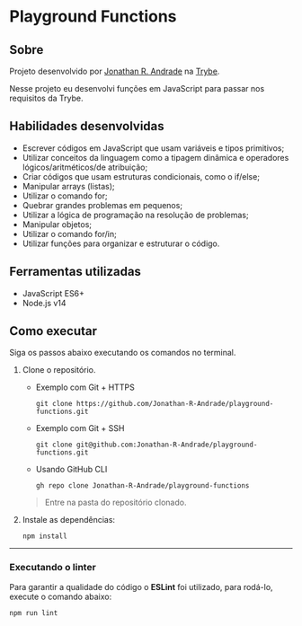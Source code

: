 # Playground Functions

## Sobre

Projeto desenvolvido por [Jonathan R. Andrade](https://www.linkedin.com/in/jonathan-r-andrade/) na [Trybe](https://www.betrybe.com/).

Nesse projeto eu desenvolvi funções em JavaScript para passar nos requisitos da Trybe.

## Habilidades desenvolvidas

* Escrever códigos em JavaScript que usam variáveis e tipos primitivos;
* Utilizar conceitos da linguagem como a tipagem dinâmica e operadores lógicos/aritméticos/de atribuição;
* Criar códigos que usam estruturas condicionais, como o if/else;
* Manipular arrays (listas);
* Utilizar o comando for;
* Quebrar grandes problemas em pequenos;
* Utilizar a lógica de programação na resolução de problemas;
* Manipular objetos;
* Utilizar o comando for/in;
* Utilizar funções para organizar e estruturar o código.

## Ferramentas utilizadas

* JavaScript ES6+
* Node.js v14

## Como executar

Siga os passos abaixo executando os comandos no terminal.

1. Clone o repositório.

    * Exemplo com Git + HTTPS
      ```
      git clone https://github.com/Jonathan-R-Andrade/playground-functions.git
      ```
    * Exemplo com Git + SSH
      ```
      git clone git@github.com:Jonathan-R-Andrade/playground-functions.git
      ```
    * Usando GitHub CLI
      ```
      gh repo clone Jonathan-R-Andrade/playground-functions
      ```

    > Entre na pasta do repositório clonado.

2. Instale as dependências:
    ```
    npm install
    ```

---

### Executando o linter

Para garantir a qualidade do código o **ESLint** foi utilizado, para rodá-lo, execute o comando abaixo:

```
npm run lint
```
